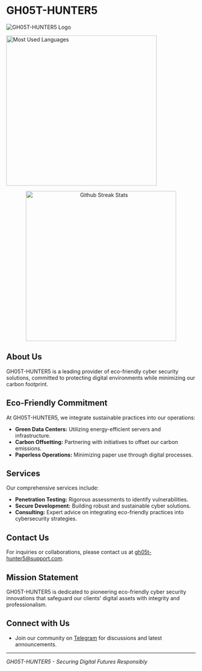 # GH05T-HUNTER5

![GH05T-HUNTER5 Logo](https://avatars.githubusercontent.com/u/108191615?v=4)

<a href="#"><img
                                src="https://github-readme-stats.anuraghazra1.vercel.app/api/top-langs/?username=GH05T-HUNTER5&layout=compact&theme=chartreuse-dark"
		  width="400" title="Most Used Languages">
  </a>
</p>

 <p align='center'>
                <a href="#"><img
                                src="https://github-readme-streak-stats.herokuapp.com?user=GH05T-HUNTER5&theme=dark"
                                width="400" title="Github Streak Stats"></a>
	</p>
    
## About Us

GH05T-HUNTER5 is a leading provider of eco-friendly cyber security solutions, committed to protecting digital environments while minimizing our carbon footprint.

## Eco-Friendly Commitment

At GH05T-HUNTER5, we integrate sustainable practices into our operations:
- **Green Data Centers:** Utilizing energy-efficient servers and infrastructure.
- **Carbon Offsetting:** Partnering with initiatives to offset our carbon emissions.
- **Paperless Operations:** Minimizing paper use through digital processes.

## Services

Our comprehensive services include:
- **Penetration Testing:** Rigorous assessments to identify vulnerabilities.
- **Secure Development:** Building robust and sustainable cyber solutions.
- **Consulting:** Expert advice on integrating eco-friendly practices into cybersecurity strategies.

## Contact Us

For inquiries or collaborations, please contact us at [gh05t-hunter5@support.com](mailto:mrfidal@proton.me).

## Mission Statement

GH05T-HUNTER5 is dedicated to pioneering eco-friendly cyber security innovations that safeguard our clients' digital assets with integrity and professionalism.

## Connect with Us

<!-- - Follow us on [Twitter](https://twitter.com/gh05t-hunter5) for updates and insights into sustainable cyber security.
- Connect with us on [Instagram](https://www.instagram.com/gh05t_hunter5) for behind-the-scenes and community engagement. -->
- Join our community on [Telegram](https://t.me/gh05t_hunter5) for discussions and latest announcements.

---

*GH05T-HUNTER5 - Securing Digital Futures Responsibly*
